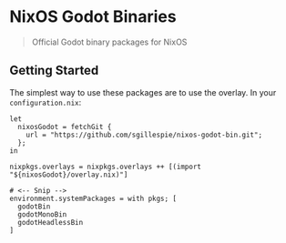# NixOS Godot Binaries
> Official Godot binary packages for NixOS

## Getting Started
The simplest way to use these packages are to use the overlay. In your `configuration.nix`:
  
    let  
      nixosGodot = fetchGit {
        url = "https://github.com/sgillespie/nixos-godot-bin.git";
      };
    in
  
    nixpkgs.overlays = nixpkgs.overlays ++ [(import "${nixosGodot}/overlay.nix)"]

    # <-- Snip -->
    environment.systemPackages = with pkgs; [
      godotBin
      godotMonoBin
      godotHeadlessBin
    ]
